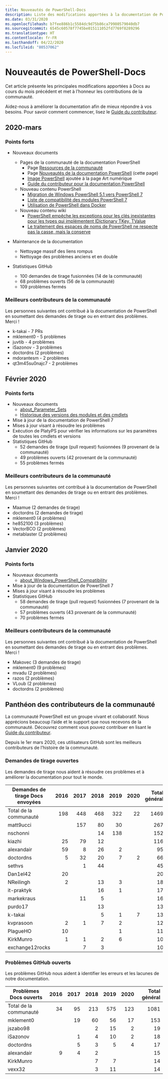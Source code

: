 ```yaml
---
title: Nouveautés de PowerShell-Docs
description: Liste des modifications apportées à la documentation de PowerShell.
ms.date: 03/31/2020
ms.openlocfilehash: b7fee886b1c5584dc9d75b86ca79980579040db7
ms.sourcegitcommit: 6545c60578f7745be015111052fd7769f8289296
ms.translationtype: HT
ms.contentlocale: fr-FR
ms.lasthandoff: 04/22/2020
ms.locfileid: "80537062"
---
```

# <a name="whats-new-in-powershell-docs"></a>Nouveautés de PowerShell-Docs

Cet article présente les principales modifications apportées à Docs au cours du mois précédent et met à l’honneur les contributions de la communauté.

Aidez-nous à améliorer la documentation afin de mieux répondre à vos besoins. Pour savoir comment commencer, lisez le [Guide du contributeur][contrib].

## <a name="2020-march"></a>2020-mars

### <a name="highlights"></a>Points forts

- Nouveaux documents
  - Pages de la communauté de la documentation PowerShell
    - Page [Ressources de la communauté](/powershell/scripting/community/community-support)
    - Page [Nouveautés de la documentation PowerShell](#2020-march) (cette page)
    - [Image PowerShell](https://github.com/MicrosoftDocs/PowerShell-Docs/blob/staging/assets/PowerShell_7_Infographic.pdf) ajoutée à la page Art numérique
    - [Guide du contributeur pour la documentation PowerShell](/powershell/scripting/community/contributing/overview?view=powershell-7)
  - Nouveau contenu PowerShell
    - [Migration de Windows PowerShell 5.1 vers PowerShell 7](/powershell/scripting/whats-new/migrating-from-windows-powershell-51-to-powershell-7)
    - [Liste de compatibilité des modules PowerShell 7](/PowerShell/scripting/whats-new/module-compatibility)
    - [Utilisation de PowerShell dans Docker](/powershell/scripting/install/powershell-in-docker)
  - Nouveau contenu wiki
    - [PowerShell empêche les exceptions pour les clés inexistantes pour les types qui implémentent IDictionary TKey, TValue](https://github.com/MicrosoftDocs/PowerShell-Docs/wiki/PowerShell-prevents-exceptions-for-non-existent-keys-for-types-that-implement-IDictionary-TKey,-TValue-)
    - [Le traitement des espaces de noms de PowerShell ne respecte pas la casse, mais la conserve](https://github.com/MicrosoftDocs/PowerShell-Docs/wiki/PowerShell's-treatment-of-namespaces-is-case-insensitive-but-case-preserving)

- Maintenance de la documentation
  - Nettoyage massif des liens rompus
  - Nettoyage des problèmes anciens et en double

- Statistiques GitHub
  - 100 demandes de tirage fusionnées (14 de la communauté)
  - 68 problèmes ouverts (56 de la communauté)
  - 109 problèmes fermés

### <a name="top-community-contributors"></a>Meilleurs contributeurs de la communauté

Les personnes suivantes ont contribué à la documentation de PowerShell en soumettant des demandes de tirage ou en entrant des problèmes. Merci !

- k-takai - 7 PRs
- mklement0 - 5 problèmes
- juvtib - 4 problèmes
- iSazonov - 3 problèmes
- doctordns (2 problèmes)
- mdorantesm - 2 problèmes
- qt3m45su0najc7 - 2 problèmes

## <a name="2020-february"></a>Février 2020

### <a name="highlights"></a>Points forts

- Nouveaux documents
  - [about_Parameter_Sets](/powershell/module/microsoft.powershell.core/about/about_parameter_sets)
  - [Historique des versions des modules et des cmdlets](/powershell/scripting/whats-new/cmdlet-versions)
- Mise à jour de la documentation de PowerShell 7
- Mises à jour visant à résoudre les problèmes
- Exécution de PlatyPS pour vérifier les informations sur les paramètres de toutes les cmdlets et versions
- Statistiques GitHub
  - 52 demandes de tirage (pull request) fusionnées (9 provenant de la communauté)
  - 49 problèmes ouverts (42 provenant de la communauté)
  - 55 problèmes fermés

### <a name="top-community-contributors"></a>Meilleurs contributeurs de la communauté

Les personnes suivantes ont contribué à la documentation de PowerShell en soumettant des demandes de tirage ou en entrant des problèmes. Merci !

- Maamue (2 demandes de tirage)
- doctordns (2 demandes de tirage)
- mklement0 (4 problèmes)
- he852100 (3 problèmes)
- VectorBCO (2 problèmes)
- metablaster (2 problèmes)

## <a name="2020-january"></a>Janvier 2020

### <a name="highlights"></a>Points forts

- Nouveaux documents
  - [about_Windows_PowerShell_Compatibility](/powershell/module/microsoft.powershell.core/about/about_Windows_PowerShell_Compatibility)
- Mise à jour de la documentation de PowerShell 7
- Mises à jour visant à résoudre les problèmes
- Statistiques GitHub
  - 58 demandes de tirage (pull request) fusionnées (7 provenant de la communauté)
  - 57 problèmes ouverts (43 provenant de la communauté)
  - 70 problèmes fermés

### <a name="top-community-contributors"></a>Meilleurs contributeurs de la communauté

Les personnes suivantes ont contribué à la documentation de PowerShell en soumettant des demandes de tirage ou en entrant des problèmes. Merci !

- Makovec (3 demandes de tirage)
- mklement0 (9 problèmes)
- mvadu (2 problèmes)
- razos (2 problèmes)
- VLoub (2 problèmes)
- doctordns (2 problèmes)

## <a name="community-contributor-hall-of-fame"></a>Panthéon des contributeurs de la communauté

La communauté PowerShell est un groupe vivant et collaboratif. Nous apprécions beaucoup l’aide et le support que nous recevons de la communauté. Découvrez comment vous pouvez contribuer en lisant le [Guide du contributeur][contrib].

Depuis le 1er mars 2020, ces utilisateurs GitHub sont les meilleurs contributeurs de l’histoire de la communauté.

### <a name="pull-requests-opened"></a>Demandes de tirage ouvertes

Les demandes de tirage nous aident à résoudre ces problèmes et à améliorer la documentation pour tout le monde.

| Demandes de tirage Docs envoyées | 2016 | 2017 | 2018 | 2019 | 2020 | Total général |
| ------------------ | ---: | ---: | ---: | ---: | ---: | ----------: |
| Total de la communauté    |  198 |  448 |  468 |  322 |   22 |        1469 |
| matt9ucci          |      |  157 |   80 |   30 |      |         267 |
| nschonni           |      |      |   14 |  138 |      |         152 |
| kiazhi             |   25 |   79 |   12 |      |      |         116 |
| alexandair         |   59 |    8 |   26 |    2 |      |          95 |
| doctordns          |    5 |   32 |   20 |    7 |    2 |          66 |
| sethvs             |      |    1 |   44 |      |      |          45 |
| Dan1el42           |   20 |      |      |      |      |          20 |
| NReilingh          |    2 |      |   13 |    3 |      |          18 |
| it-praktyk         |      |      |   16 |    1 |      |          17 |
| markekraus         |      |   11 |    5 |      |      |          16 |
| purdo17            |      |      |   13 |      |      |          13 |
| k-takai            |      |      |    5 |    1 |    7 |          13 |
| kvprasoon          |    2 |    1 |    7 |    2 |      |          12 |
| PlagueHO           |   10 |      |      |    1 |      |          11 |
| KirkMunro          |    1 |    1 |    2 |    6 |      |          10 |
| exchange12rocks    |      |    7 |    3 |      |      |          10 |

### <a name="github-issues-opened"></a>Problèmes GitHub ouverts

Les problèmes GitHub nous aident à identifier les erreurs et les lacunes de notre documentation.

| Problèmes Docs ouverts | 2016 | 2017 | 2018 | 2019 | 2020 | Total général |
| ------------------ | ---: | ---: | ---: | ---: | ---: | ----------: |
| Total de la communauté    |   34 |   95 |  213 |  575 |  123 |        1081 |
| mklement0          |      |   19 |   60 |   56 |   17 |         153 |
| jszabo98           |      |      |    2 |   15 |    2 |          19 |
| iSazonov           |      |    1 |    4 |   10 |    2 |          18 |
| doctordns          |      |    5 |    3 |    5 |    4 |          17 |
| alexandair         |    9 |    4 |    2 |      |      |          15 |
| KirkMunro          |      |      |    7 |    7 |      |          14 |
| vexx32             |      |      |    3 |   11 |      |          14 |

<!-- Link references -->
[contrib]: contributing/overview.md
